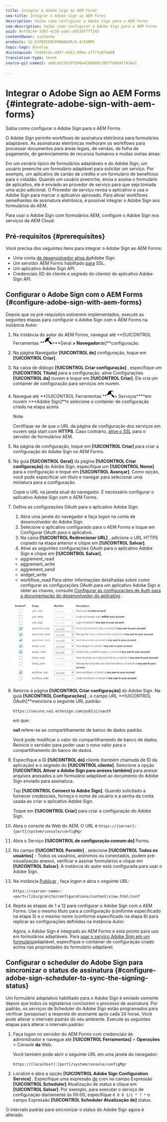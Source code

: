 ```yaml
---
title: Integrar o Adobe Sign ao AEM Forms
seo-title: Integrar o Adobe Sign ao AEM Forms
description: Saiba como configurar o Adobe Sign para o AEM Forms
seo-description: Saiba como configurar o Adobe Sign para o AEM Forms
uuid: 9efd5c44-3d87-4c56-aa6c-e65397fff243
contentOwner: sashanka
products: SG_EXPERIENCEMANAGER/6.4/FORMS
topic-tags: develop
discoiquuid: 7d494c2e-d457-4d52-89be-a77ffa07eb88
translation-type: tm+mt
source-git-commit: abdcde27b33f290a4288b09c39bffb0d4f1918a1

---
```



# Integrar o Adobe Sign ao AEM Forms {#integrate-adobe-sign-with-aem-forms}

Saiba como configurar o Adobe Sign para o AEM Forms

O Adobe Sign permite workflows de assinatura eletrônica para formulários adaptáveis. As assinaturas eletrônicas melhoram os workflows para processar documentos para áreas legais, de vendas, de folha de pagamento, de gerenciamento de recursos humanos e muitas outras áreas.

Em um cenário típico de formulários adaptáveis e do Adobe Sign, um usuário preenche um formulário adaptável para solicitar um serviço. Por exemplo, um aplicativo de cartão de crédito e um formulário de benefícios para o cidadão. Quando um usuário preenche, envia e assina o formulário de aplicativo, ele é enviado ao provedor de serviço para que seja tomada uma ação adicional. O Provedor de serviço revisa o aplicativo e usa o Adobe Sign para marcar o aplicativo aprovado. Para ativar workflows semelhantes de assinatura eletrônica, é possível integrar o Adobe Sign aos formulários do AEM.

Para usar o Adobe Sign com formulários AEM, configure o Adobe Sign nos serviços da AEM Cloud:

## Pré-requisitos {#prerequisites}

Você precisa dos seguintes itens para integrar o Adobe Sign ao AEM Forms:

* Uma conta [de desenvolvedor ativa do](https://acrobat.adobe.com/us/en/why-adobe/developer-form.html)Adobe Sign.
* Um servidor AEM Forms habilitado [para](/help/sites-administering/ssl-by-default.md) SSL.
* Um aplicativo [](https://www.adobe.io/apis/documentcloud/sign/docs.html#!adobedocs/adobe-sign/master/gstarted/create_app.md)Adobe Sign API.
* Credenciais (ID do cliente e segredo do cliente) do aplicativo Adobe Sign API.

## Configurar o Adobe Sign com o AEM Forms {#configure-adobe-sign-with-aem-forms}

Depois que os pré-requisitos estiverem implementados, execute as seguintes etapas para configurar o Adobe Sign com o AEM Forms na instância Autor:

1. Na instância do autor do AEM Forms, navegue até **[!UICONTROL Ferramentas **![martelo](assets/hammer.png)>**Geral **> Navegador**de]**configuração.
1. Na página Navegador **[!UICONTROL de]** configuração, toque em **[!UICONTROL Criar]**.
1. Na caixa de diálogo **[!UICONTROL Criar configuração]** , especifique um **[!UICONTROL Título]** para a configuração, ative Configurações **[!UICONTROL da]** nuvem e toque em **[!UICONTROL Criar]**. Ele cria um container de configuração para serviços em nuvem.
1. Navegue até **[!UICONTROL Ferramentas **![martelo](assets/hammer.png)> Serviços****em nuvem >**Adobe Sign]**e selecione o container de configuração criado na etapa acima.

   >[!NOTE]
   >
   >Certifique-se de que o URL da página de configuração dos serviços em nuvem seja start com **HTTPS**. Caso contrário, [ative o SSL](/help/sites-administering/ssl-by-default.md) para o servidor de formulários AEM.

1. Na página de configuração, toque em **[!UICONTROL Criar]** para criar a configuração do Adobe Sign no AEM Forms.
1. Na guia **[!UICONTROL Geral]** da página **[!UICONTROL Criar configuração]** do Adobe Sign, especifique um **[!UICONTROL Nome]** para a configuração e toque em **[!UICONTROL Avançar]**. Como opção, você pode especificar um título e navegar para selecionar uma miniatura para a configuração.

   Copie o URL na janela atual do navegador. É necessário configurar o aplicativo Adobe Sign com o AEM Forms.

1. Defina as configurações OAuth para o aplicativo Adobe Sign:

   1. Abra uma janela do navegador e faça logon na conta de desenvolvedor do Adobe Sign.
   1. Selecione o aplicativo configurado para o AEM Forms e toque em Configurar OAuth para o aplicativo.
   1. Na caixa **[!UICONTROL Redirecionar URL]** , adicione o URL HTTPS copiado na etapa anterior e clique em **[!UICONTROL Salvar]**.
   1. Ative as seguintes configurações OAuth para o aplicativo Adobe Sign e clique em **[!UICONTROL Salvar]**.
   * aggrement_read
   * aggrement_write
   * aggrement_send
   * widget_write
   * workflow_read
   Para obter informações detalhadas sobre como configurar as configurações OAuth para um aplicativo Adobe Sign e obter as chaves, consulte [Configurar as configurações de Auth para a documentação do desenvolvedor do aplicativo](https://www.adobe.io/apis/documentcloud/sign/docs.html#!adobeio/adobeio-documentation/master/sign/gstarted/configure_oauth.md) .

   ![Configuração do OAuth](assets/oauth_config.png)

1. Retorne à página **[!UICONTROL Criar configuração]** do Adobe Sign. Na guia **[!UICONTROL Configurações]** , o campo URL **!UICONTROL OAuth]**menciona o seguinte URL padrão:

   `https://secure.na1.echosign.com/public/oauth`

   em que:

   **na1** refere-se ao compartilhamento de banco de dados padrão.

   Você pode modificar o valor do compartilhamento de banco de dados. Reinicie o servidor para poder usar o novo valor para o compartilhamento do banco de dados.

1. Especifique a ID **[!UICONTROL do]** cliente (também chamada de ID da aplicação) e o segredo do **[!UICONTROL cliente]**. Selecione a opção **[!UICONTROL Ativar o Adobe Sign para anexos também]** para anexar arquivos anexados a um formulário adaptável ao documento do Adobe Sign enviado para assinatura.

   Tap **[!UICONTROL Connect to Adobe Sign]**. Quando solicitado a fornecer credenciais, forneça o nome de usuário e a senha da conta usada ao criar o aplicativo Adobe Sign.

   Toque em **[!UICONTROL Criar]** para criar a configuração do Adobe Sign.

1. Abra o console da Web do AEM. O URL é `https://[server]:[port]/system/console/configMgr`
1. Abra o Serviço **[!UICONTROL de configuração comum do]** Forms.
1. No campo **[!UICONTROL Permitir]** , selecione **[!UICONTROL Todos os usuários]** - Todos os usuários, anônimos ou conectados, podem pré-visualização anexos, verificar e assinar formulários e clique em **[!UICONTROL Salvar]**. A instância do autor está configurada para usar o Adobe Sign.
1. Na instância [Publicar](/help/sites-deploying/deploy.md) , faça logon e abra o seguinte URL:

   `https://<server-name>:<port>/libs/granite/configurations/content/view.html/conf`

1. Repita as etapas de 1 a 12 para configurar o Adobe Sign com o AEM Forms. Use o mesmo título para a configuração (conforme especificado na etapa 3) e o mesmo nome (conforme especificado na etapa 6) para replicar as configurações definidas na instância Autor.

   Agora, o Adobe Sign é integrado ao AEM Forms e está pronto para uso em formulários adaptáveis. Para [usar o serviço Adobe Sign em um formulário](/help/forms/using/working-with-adobe-sign.md#configure-adobe-sign-for-an-adaptive-form)adaptável, especifique o container de configuração criado acima nas propriedades do formulário adaptável.

## Configurar o scheduler do Adobe Sign para sincronizar o status de assinatura {#configure-adobe-sign-scheduler-to-sync-the-signing-status}

Um formulário adaptativo habilitado para o Adobe Sign é enviado somente depois que todos os signatários concluírem o processo de assinatura. Por padrão, os serviços de Scheduler do Adobe Sign estão programados para verificar (pesquisar) a resposta do assinante após cada 24 horas. Você pode alterar o intervalo padrão do seu ambiente. Execute as seguintes etapas para alterar o intervalo padrão:

1. Faça logon no servidor do AEM Forms com credenciais de administrador e navegue até **[!UICONTROL Ferramentas]** > **Operações** > Console **da** Web.

   Você também pode abrir o seguinte URL em uma janela do navegador:

   `https://[localhost]:[port]/system/console/configMgr`

1. Localize e abra a opção **[!UICONTROL Adobe Sign Configuration Service]** . Especifique uma expressão [de](https://en.wikipedia.org/wiki/Cron#CRON_expression) cron no campo Expressão **[!UICONTROL Scheduler]** Atualização de status e clique em **[!UICONTROL Salvar]**. Por exemplo, para executar o serviço de configuração diariamente às 00:00, especifique `0 0 0 1/1 * ? *` o campo Expressão **[!UICONTROL Scheduler Atualização de]** status.

O intervalo padrão para sincronizar o status do Adobe Sign agora é alterado.
